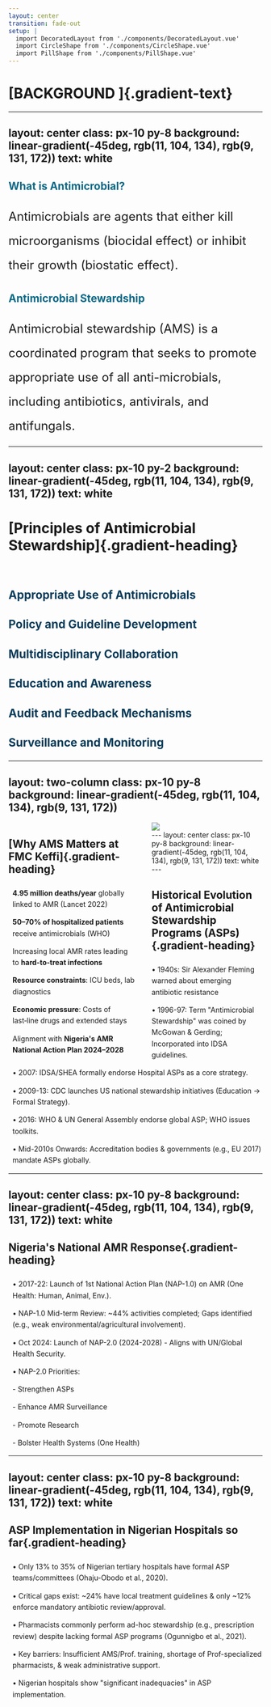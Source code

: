 ```yaml
---
layout: center
transition: fade-out
setup: |
  import DecoratedLayout from './components/DecoratedLayout.vue'
  import CircleShape from './components/CircleShape.vue'
  import PillShape from './components/PillShape.vue'
---
```


# [BACKGROUND ]{.gradient-text}

<style>
    .gradient-text {
     background: linear-gradient(-45deg, rgb(11, 104, 134), rgb(9, 131, 172));
      -webkit-background-clip: text;
      -moz-background-clip: text;
      -webkit-text-fill-color: transparent;
      -moz-text-fill-color: transparent;
      font-size: 2em; 
    }
</style>


---
layout: center
class: px-10 py-8
background: linear-gradient(-45deg, rgb(11, 104, 134), rgb(9, 131, 172))
text: white
---



<CircleShape position="top:20%; left:-5%; size:80px; color:rgba(3, 80, 105, 0.55)" />
<PillShape position="bottom:1%; right:1%; width:10%; height:20px; color:rgba(33,150,243,0.08)" />

<div class="space-y-8 text-lg">

<v-clicks>

<div class="bg-white bg-opacity-10 p-6 rounded-xl">
<h2 class="text-2xl font-bold mb-4" style="color: rgb(11, 104, 134);">What is Antimicrobial?</h2>
<p style="font-size: 1.5rem; line-height: 2;">Antimicrobials are agents that either kill microorganisms (biocidal effect) or inhibit their growth (biostatic effect).</p>
</div>

<div class="bg-white bg-opacity-10 p-6 rounded-xl">
<h2 class="text-2xl font-bold mb-4" style="color: rgb(11, 104, 134);">Antimicrobial Stewardship</h2>
<p style="font-size: 1.5rem; line-height: 2;">Antimicrobial stewardship (AMS) is a coordinated program that seeks to promote appropriate use of all anti-microbials, including antibiotics, antivirals, and antifungals.</p>
</div>

</v-clicks>

</div>

<style>
.slidev-vclick-target {
  transition: all 0.3s ease;
}
p {
  margin-bottom: 1rem;
}
</style>

---
layout: center
class: px-10 py-2
background: linear-gradient(-45deg, rgb(11, 104, 134), rgb(9, 131, 172))
text: white
---


<CircleShape position="top:20%; left:-5%; size:80px; color:rgba(3, 80, 105, 0.55)" />
<PillShape position="bottom:1%; right:1%; width:10%; height:20px; color:rgba(33,150,243,0.08)" />

# [Principles of Antimicrobial Stewardship]{.gradient-heading}

<br>

<div class="grid grid-cols-2 gap-6 mt-4" style="font-size: 1.2rem;">

<!-- Column 1 -->
<div class="space-y-6">
<div v-click="1" class="p-5 rounded-lg border-l-4 cursor-pointer hover:bg-opacity-20 transition-all" 
     style="background-color: rgba(255,255,255,0.1); border-left-color: rgb(11, 104, 134);">
  <h3 class="font-bold mb-2" style="color: rgb(11, 60, 90);">Appropriate Use of Antimicrobials</h3>
  
</div>

<div v-click="3" class="p-5 rounded-lg border-l-4 cursor-pointer hover:bg-opacity-20 transition-all" 
     style="background-color: rgba(255,255,255,0.1); border-left-color: rgb(9, 131, 172);">
  <h3 class="font-bold mb-2" style="color: rgb(11, 60, 90);">Policy and Guideline Development</h3>
  
</div>

<div v-click="5" class="p-5 rounded-lg border-l-4 cursor-pointer hover:bg-opacity-20 transition-all" 
     style="background-color: rgba(255,255,255,0.1); border-left-color: rgb(70, 160, 180);">
  <h3 class="font-bold mb-2" style="color: rgb(11, 60, 90);">Multidisciplinary Collaboration</h3>
  
</div>
</div>

<!-- Column 2 -->
<div class="space-y-6">
<div v-click="2" class="p-5 rounded-lg border-l-4 cursor-pointer hover:bg-opacity-20 transition-all" 
     style="background-color: rgba(255,255,255,0.1); border-left-color: rgb(9, 131, 172);">
  <h3 class="font-bold mb-2" style="color: rgb(11, 60, 90);">Education and Awareness</h3>
  
</div>

<div v-click="4" class="p-5 rounded-lg border-l-4 cursor-pointer hover:bg-opacity-20 transition-all" 
     style="background-color: rgba(255,255,255,0.1); border-left-color: rgb(70, 160, 180);">
  <h3 class="font-bold mb-2" style="color: rgb(11, 60, 90);">Audit and Feedback Mechanisms</h3>

</div>

<div v-click="6" class="p-5 rounded-lg border-l-4 cursor-pointer hover:bg-opacity-20 transition-all" 
     style="background-color: rgba(255,255,255,0.1); border-left-color: rgb(11, 104, 134);">
  <h3 class="font-bold mb-2" style="color: rgb(11, 60, 90);">Surveillance and Monitoring</h3>
 
</div>
</div>

</div>

<style>
.slidev-vclick-target {
  transition: opacity 400ms ease;
}
.slidev-vclick-hidden {
  opacity: 0;
  pointer-events: none;
}
</style>

---
layout: two-column
class: px-10 py-8
background: linear-gradient(-45deg, rgb(11, 104, 134), rgb(9, 131, 172))
---

<CircleShape position="top:20%; left:-5%; size:80px; color:rgba(3, 80, 105, 0.55)" />
<PillShape position="bottom:1%; right:1%; width:10%; height:20px; color:rgba(33,150,243,0.08)" />

<!-- Left Column - Text Content -->

<div class="col-left" style="width: 50%; padding-right: 2rem;">

## [Why AMS Matters at FMC Keffi]{.gradient-heading}



<v-clicks>

- **4.95 million deaths/year** globally linked to AMR (Lancet 2022)
- **50–70% of hospitalized patients** receive antimicrobials (WHO)
- Increasing local AMR rates leading to **hard‑to‑treat infections**
- **Resource constraints**: ICU beds, lab diagnostics
- **Economic pressure**: Costs of last‑line drugs and extended stays
- Alignment with **Nigeria's AMR National Action Plan 2024–2028**

</v-clicks>
</div>



<!-- Right Column - Image -->
<div class="flex items-center justify-center">
  <img src="/images/stats.png" class="w-full h-auto object-contain rounded-lg">
</div>



<style>
.col-left {
  float: left;
}
.col-right {
  float: right;
}
.two-columns {
  display: flex;
  gap: 2rem;
}
.slidev-vclick-target {
  transition: opacity 400ms ease;
}
.slidev-vclick-hidden {
  opacity: 0;
  pointer-events: none;
}
ul {
  margin-top: 1.5rem;
  line-height: 1.6;
}
li {
  margin-bottom: 0.8rem;
  padding-left: 0.5rem;
}
</style>


<CircleShape position="top:20%; left:-5%; size:80px; color:rgba(3, 80, 105, 0.55)" />
<PillShape position="bottom:1%; right:1%; width:10%; height:20px; color:rgba(33,150,243,0.08)" />
---
layout: center
class: px-10 py-8
background: linear-gradient(-45deg, rgb(11, 104, 134), rgb(9, 131, 172))
text: white
---

<CircleShape position="top:20%; left:-5%; size:80px; color:rgba(3, 80, 105, 0.55)" />
<PillShape position="bottom:1%; right:1%; width:10%; height:20px; color:rgba(33,150,243,0.08)" />

<style>
.gradient-heading {
  background: linear-gradient(-45deg, rgb(11, 104, 134), rgb(9, 131, 172));
  -webkit-background-clip: text;
  background-clip: text;
  color: transparent;
  font-weight: bold;
  display: inline-block;
  font-size: 1.8rem;
  margin-bottom: 1.5rem;
  margin-top: 1.5rem;
}
</style>

<div class="w-full h-full flex flex-col justify-center">

## Historical Evolution of Antimicrobial Stewardship Programs (ASPs){.gradient-heading}

<div class="bg-white bg-opacity-10 p-8 rounded-xl">
<v-clicks>

<ul class="space-y-4 text-xl">
<li class="flex items-start">
  <span class="mr-3 text-blue-300">•</span>
  <span><span class="font-bold">1940s:</span> Sir Alexander Fleming warned about emerging antibiotic resistance</span>
</li>
<li class="flex items-start">
  <span class="mr-3 text-blue-300">•</span>
  <span><span class="font-bold">1996-97:</span> Term "Antimicrobial Stewardship" was coined by McGowan & Gerding; Incorporated into IDSA guidelines.</span>
</li>
<li class="flex items-start">
  <span class="mr-3 text-blue-300">•</span>
  <span><span class="font-bold">2007:</span> IDSA/SHEA formally endorse Hospital ASPs as a core strategy.</span>
</li>
<li class="flex items-start">
  <span class="mr-3 text-blue-300">•</span>
  <span><span class="font-bold">2009-13:</span> CDC launches US national stewardship initiatives (Education -> Formal Strategy).</span>
</li>
<li class="flex items-start">
  <span class="mr-3 text-blue-300">•</span>
  <span><span class="font-bold">2016:</span> WHO & UN General Assembly endorse global ASP; WHO issues toolkits.</span>
</li>
<li class="flex items-start">
  <span class="mr-3 text-blue-300">•</span>
  <span><span class="font-bold">Mid-2010s Onwards:</span> Accreditation bodies & governments (e.g., EU 2017) mandate ASPs globally.</span>
</li>
</ul>

</v-clicks>
</div>

</div>

<style>
.slidev-vclick-target {
  transition: all 0.3s ease;
}
ul {
  list-style: none;
  padding-left: 0;
}
</style>

---
layout: center
class: px-10 py-8
background: linear-gradient(-45deg, rgb(11, 104, 134), rgb(9, 131, 172))
text: white
---

<CircleShape position="top:20%; left:-5%; size:80px; color:rgba(3, 80, 105, 0.55)" />
<PillShape position="bottom:1%; right:1%; width:10%; height:20px; color:rgba(33,150,243,0.08)" />

<style>
.gradient-heading {
  background: linear-gradient(-45deg, rgb(11, 104, 134), rgb(9, 131, 172));
  -webkit-background-clip: text;
  background-clip: text;
  color: transparent;
  font-weight: bold;
  display: inline-block;
  font-size: 1.8rem;
  margin-bottom: 1.5rem;
  margin-top: 4rem;
}
</style>

<div class="w-full h-full flex flex-col justify-center">

## Nigeria's National AMR Response{.gradient-heading}

<div class="bg-white bg-opacity-10 p-6 rounded-xl">
<v-clicks>

<ul class="space-y-2 text-xl">
<li class="flex items-start">
  <span class="mr-3 text-blue-300">•</span>
  <span><span class="font-bold">2017-22:</span> Launch of 1st National Action Plan (NAP-1.0) on AMR (One Health: Human, Animal, Env.).</span>
</li>
<li class="flex items-start">
  <span class="mr-3 text-blue-300">•</span>
  <span>NAP-1.0 Mid-term Review: ~44% activities completed; Gaps identified (e.g., weak environmental/agricultural involvement).</span>
</li>
<li class="flex items-start">
  <span class="mr-3 text-blue-300">•</span>
  <span><span class="font-bold">Oct 2024:</span> Launch of NAP-2.0 (2024-2028) - Aligns with UN/Global Health Security.</span>
</li>
<li class="flex items-start mt-6">
  <span class="mr-3 text-blue-300">•</span>
  <span class="font-bold">NAP-2.0 Priorities:</span>
</li>
<li class="flex items-start ml-8">
  <span class="mr-3 text-blue-300">-</span>
  <span>Strengthen ASPs</span>
</li>
<li class="flex items-start ml-8">
  <span class="mr-3 text-blue-300">-</span>
  <span>Enhance AMR Surveillance</span>
</li>
<li class="flex items-start ml-8">
  <span class="mr-3 text-blue-300">-</span>
  <span>Promote Research</span>
</li>
<li class="flex items-start ml-8">
  <span class="mr-3 text-blue-300">-</span>
  <span>Bolster Health Systems (One Health)</span>
</li>
</ul>

</v-clicks>
</div>

</div>

<style>
.slidev-vclick-target {
  transition: all 0.3s ease;
}
ul {
  list-style: none;
  padding-left: 0;
}
</style>

---
layout: center
class: px-10 py-8
background: linear-gradient(-45deg, rgb(11, 104, 134), rgb(9, 131, 172))
text: white
---

<CircleShape position="top:20%; left:-5%; size:80px; color:rgba(3, 80, 105, 0.55)" />
<PillShape position="bottom:1%; right:1%; width:10%; height:20px; color:rgba(33,150,243,0.08)" />

<style>
.gradient-heading {
  background: linear-gradient(-45deg, rgb(11, 104, 134), rgb(9, 131, 172));
  -webkit-background-clip: text;
  background-clip: text;
  color: transparent;
  font-weight: bold;
  display: inline-block;
  font-size: 2rem;
  margin-bottom: 1.5rem;
}
</style>

<div class="w-full h-full flex flex-col justify-center">

## ASP Implementation in Nigerian Hospitals so far{.gradient-heading}

<div class="bg-white bg-opacity-10 p-8 rounded-xl">
<v-clicks>

<ul class="space-y-4 text-lg leading-relaxed">
<li class="flex items-start">
  <span class="mr-3 text-blue-300">•</span>
  <span>Only <span class="font-bold">13% to 35%</span> of Nigerian tertiary hospitals have formal ASP teams/committees (Ohaju-Obodo et al., 2020).</span>
</li>
<li class="flex items-start">
  <span class="mr-3 text-blue-300">•</span>
  <span>Critical gaps exist: <span class="font-bold">~24%</span> have local treatment guidelines & only <span class="font-bold">~12%</span> enforce mandatory antibiotic review/approval.</span>
</li>
<li class="flex items-start">
  <span class="mr-3 text-blue-300">•</span>
  <span>Pharmacists commonly perform <span class="italic">ad-hoc</span> stewardship (e.g., prescription review) despite lacking formal ASP programs (Ogunnigbo et al., 2021).</span>
</li>
<li class="flex items-start">
  <span class="mr-3 text-blue-300">•</span>
  <span>Key barriers: Insufficient AMS/Prof. training, shortage of Prof-specialized pharmacists, & weak administrative support.</span>
</li>
<li class="flex items-start">
  <span class="mr-3 text-blue-300">•</span>
  <span class="font-bold">Nigerian hospitals show "significant inadequacies" in ASP implementation.</span>
</li>
</ul>

</v-clicks>
</div>

</div>

<style>
.slidev-vclick-target {
  transition: all 0.3s ease;
}
ul {
  list-style: none;
  padding-left: 0;
}
</style>

